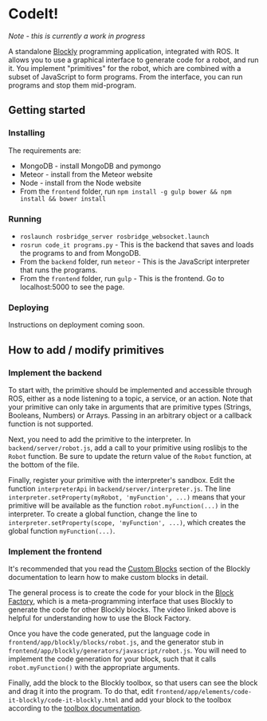 # CodeIt!
*Note - this is currently a work in progress*

A standalone [Blockly](https://developers.google.com/blockly/) programming application, integrated with ROS.
It allows you to use a graphical interface to generate code for a robot, and run it.
You implement "primitives" for the robot, which are combined with a subset of JavaScript to form programs.
From the interface, you can run programs and stop them mid-program.

## Getting started
### Installing
The requirements are:
- MongoDB - install MongoDB and pymongo
- Meteor - install from the Meteor website
- Node - install from the Node website
- From the `frontend` folder, run `npm install -g gulp bower && npm install && bower install`

### Running
- `roslaunch rosbridge_server rosbridge_websocket.launch`
- `rosrun code_it programs.py` - This is the backend that saves and loads the programs to and from MongoDB.
- From the `backend` folder, run `meteor` - This is the JavaScript interpreter that runs the programs.
- From the `frontend` folder, run `gulp` - This is the frontend. Go to localhost:5000 to see the page.

### Deploying
Instructions on deployment coming soon.

## How to add / modify primitives
### Implement the backend
To start with, the primitive should be implemented and accessible through ROS, either as a node listening to a topic, a service, or an action.
Note that your primitive can only take in arguments that are primitive types (Strings, Booleans, Numbers) or Arrays.
Passing in an arbitrary object or a callback function is not supported.

Next, you need to add the primitive to the interpreter.
In `backend/server/robot.js`, add a call to your primitive using roslibjs to the `Robot` function.
Be sure to update the return value of the `Robot` function, at the bottom of the file.

Finally, register your primitive with the interpreter's sandbox.
Edit the function `interpreterApi` in `backend/server/interpreter.js`.
The line `interpreter.setProperty(myRobot, 'myFunction', ...)` means that your primitive will be available as the function `robot.myFunction(...)` in the interpreter.
To create a global function, change the line to `interpreter.setProperty(scope, 'myFunction', ...)`, which creates the global function `myFunction(...)`.

### Implement the frontend
It's recommended that you read the [Custom Blocks](https://developers.google.com/blockly/custom-blocks/overview) section of the Blockly documentation to learn how to make custom blocks in detail.

The general process is to create the code for your block in the [Block Factory](https://developers.google.com/blockly/custom-blocks/block-factory), which is a meta-programming interface that uses Blockly to generate the code for other Blockly blocks.
The video linked above is helpful for understanding how to use the Block Factory.

Once you have the code generated, put the language code in `frontend/app/blockly/blocks/robot.js`, and the generator stub in `frontend/app/blockly/generators/javascript/robot.js`.
You will need to implement the code generation for your block, such that it calls `robot.myFunction()` with the appropriate arguments.

Finally, add the block to the Blockly toolbox, so that users can see the block and drag it into the program.
To do that, edit `frontend/app/elements/code-it-blockly/code-it-blockly.html` and add your block to the toolbox according to the [toolbox documentation](https://developers.google.com/blockly/installation/toolbox).
